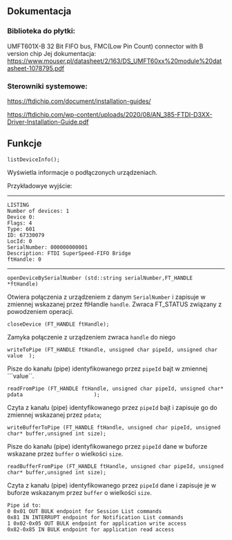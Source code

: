 ## Dokumentacja

### Biblioteka do płytki:

UMFT601X-B 32 Bit FIFO bus, FMC(Low Pin Count) connector with B version chip
Jej dokumentacja:
https://www.mouser.pl/datasheet/2/163/DS_UMFT60xx%20module%20datasheet-1078795.pdf

### Sterowniki systemowe:

https://ftdichip.com/document/installation-guides/

https://ftdichip.com/wp-content/uploads/2020/08/AN_385-FTDI-D3XX-Driver-Installation-Guide.pdf


## Funkcje

``listDeviceInfo();``

Wyświetla informacje o podłączonych urządzeniach. 

Przykładowye wyjście:

----
    
    LISTING 
    Number of devices: 1
    Device 0:
    Flags: 4
    Type: 601
    ID: 67330079
    LocId: 0
    SerialNumber: 000000000001
    Description: FTDI SuperSpeed-FIFO Bridge
    ftHandle: 0
---
``openDeviceBySerialNumber (std::string serialNumber,FT_HANDLE *ftHandle)``

Otwiera połączenia z urządzeniem z danym ```SerialNumber``` i zapisuje w zmiennej wskazanej przez ftHandle ```handle```. Zwraca FT_STATUS związany z powodzeniem operacji.


``closeDevice (FT_HANDLE ftHandle);``     

Zamyka połączenie z urządzeniem zwraca ```handle``` do niego

```writeToPipe (FT_HANDLE ftHandle, unsigned char pipeId, unsigned char value  );```

Pisze do kanału (pipe) identyfikowanego przez ```pipeId``` bajt w zmiennej ```value``.


```readFromPipe (FT_HANDLE ftHandle, unsigned char pipeId, unsigned char* pdata                       );```

Czyta z kanału (pipe) identyfikowanego przez ```pipeId``` bajt i zapisuje go do zmiennej wskazanej przez ```pdata```;

```writeBufferToPipe (FT_HANDLE ftHandle, unsigned char pipeId, unsigned char* buffer,unsigned int size);```

Pisze do kanału (pipe) identyfikowanego przez ```pipeId``` dane w buforze wskazane przez ```buffer``` o wielkości ```size```.

```readBufferFromPipe (FT_HANDLE ftHandle, unsigned char pipeId, unsigned char* buffer,unsigned int size);```

Czyta z kanału (pipe) identyfikowanego przez ```pipeId``` dane i zapisuje je w buforze wskazanym przez ```buffer``` o wielkości ```size```.

    Pipe id to:
    0 0x01 OUT BULK endpoint for Session List commands
    0x81 IN INTERRUPT endpoint for Notification List commands
    1 0x02-0x05 OUT BULK endpoint for application write access
    0x82-0x85 IN BULK endpoint for application read access